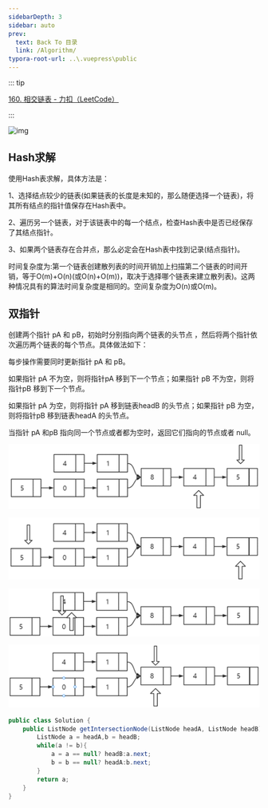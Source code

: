 ```yaml
---
sidebarDepth: 3
sidebar: auto
prev:
  text: Back To 目录
  link: /Algorithm/
typora-root-url: ..\.vuepress\public
---
```




::: tip

[160. 相交链表 - 力扣（LeetCode）](https://leetcode.cn/problems/intersection-of-two-linked-lists/)

:::

![img](https://assets.leetcode-cn.com/aliyun-lc-upload/uploads/2018/12/14/160_statement.png)



## Hash求解

使用Hash表求解，具体方法是：

1、选择结点较少的链表(如果链表的长度是未知的，那么随便选择一个链表)，将其所有结点的指针值保存在Hash表中。

2、遍历另一个链表，对于该链表中的每一个结点，检查Hash表中是否已经保存了其结点指针。

3、如果两个链表存在合并点，那么必定会在Hash表中找到记录(结点指针)。

时间复杂度为:第一个链表创建散列表的时间开销加上扫描第二个链表的时间开销，等于O(m)+O(n)(或O(n)+O(m))，取决于选择哪个链表来建立散列表)。这两种情况具有的算法时间复杂度是相同的。空间复杂度为O(n)或O(m)。



## 双指针

创建两个指针 pA 和 pB，初始时分别指向两个链表的头节点 ，然后将两个指针依次遍历两个链表的每个节点。具体做法如下：

每步操作需要同时更新指针 pA 和 pB。

如果指针 pA 不为空，则将指针pA 移到下一个节点；如果指针 pB 不为空，则将指针pB 移到下一个节点。

如果指针 pA 为空，则将指针 pA 移到链表headB 的头节点；如果指针 pB 为空，则将指针pB 移到链表headA 的头节点。

当指针 pA 和pB 指向同一个节点或者都为空时，返回它们指向的节点或者 null。

![image-20230923195132076](/images/algorithm/image-20230923195132076.png)

![image-20230923195142876](/images/algorithm/image-20230923195142876.png)

![image-20230923195158061](/images/algorithm/image-20230923195158061.png)

![image-20230923195206825](/images/algorithm/image-20230923195206825.png)

```java
public class Solution {
    public ListNode getIntersectionNode(ListNode headA, ListNode headB) {
        ListNode a = headA,b = headB;
        while(a != b){
            a = a == null? headB:a.next;
            b = b == null? headA:b.next;
        }
        return a;
    }
}
```

